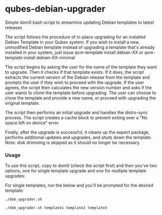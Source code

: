# qubes-debian-upgrader
Simple dom0 bash script to streamline updating Debian templates to latest releases

The script follows the procedure of in-place upgrading for an installed Debian Template in your Qubes system. If you wish to install a new, unmodified Debian template instead of upgrading a template that's already installed in your system, just issue qvm-template install debian-XX or qvm-template install debian-XX-minimal

The script begins by asking the user for the name of the template they want to upgrade. Then it checks if that template exists. If it does, the script extracts the current version of the Debian release from the template and prompts the user if they wish to proceed with the upgrade. If the user agrees, the script then calculates the new version number and asks if the user wants to clone the template before upgrading. The user can choose to clone the template and provide a new name, or proceed with upgrading the original template.

The script then performs an initial upgrade and handles the distro-sync process. The script creates a cache block to prevent exiting over a "No space left on device" error.

Finally, after the upgrade is successful, it cleans up the expect package, performs additional updates and upgrades, and shuts down the template. Note: disk drimming is skipped as it should no longer be necessary.

### Usage

To use this script, copy to dom0 (check the script first) and then you've two options, one for single template upgrade and one for multiple template upgrades:

For single templates, run the below and you'll be prompted for the desired template:
```
./deb_upgrader.sh
```

```
./deb_upgrader.sh template1 template2 template3
```
